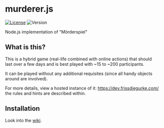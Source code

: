 # murderer.js

[![License](https://img.shields.io/badge/license-MIT-blue.svg)](LICENSE)
![Version](https://img.shields.io/badge/version-Alpha-ff69b4.svg)

Node.js implementation of "Mörderspiel"

## What is this?

This is a hybrid game (real-life combined with online actions) that should last over a few days and is best played with ~15 to ~200 participants.

It can be played without any additional requisites (since all handy objects around are involved).

For more details, view a hosted instance of it: https://dev.frissdiegurke.com/ the rules and hints are described within.

## Installation

Look into the [wiki](https://github.com/frissdiegurke/murderer.js/wiki/Setup).

